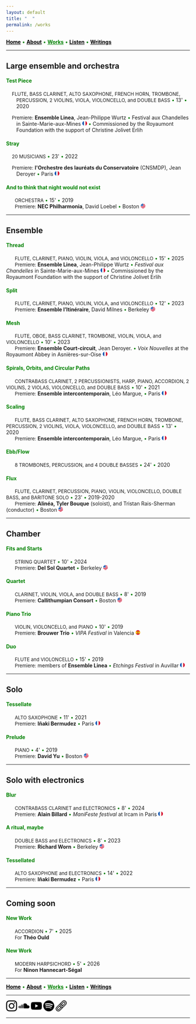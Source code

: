 ```yaml
---
layout: default
title: " ‎ "
permalink: /works
---
```


<a href="/" style="color: black">**Home**</a> <a style="color: green"> • </a> <a href="/about" style="color: black">**About**</a> <a style="color: green"> • </a> <a href="/works" style="color: green">**Works**</a> <a style="color: green"> • </a> <a href="/listen" style="color: black">**Listen**</a> <a style="color: green"> • </a> <a href="/writings" style="color: black">**Writings**</a>

***

## Large ensemble and orchestra

#### <a style="color: green"> Test Piece </a>
<p style="padding-left: 2em; text-indent: -2em;">
&nbsp; &nbsp; <font size="2">FLUTE, BASS CLARINET, ALTO SAXOPHONE, FRENCH HORN, TROMBONE, PERCUSSION, 2 VIOLINS, VIOLA, VIOLONCELLO, and DOUBLE BASS</font> <a style="color: green"> • </a> 13' <a style="color: green"> • </a> 2020 
</p>
<p style="padding-left: 2em; text-indent: -2em;">
&nbsp; &nbsp; <font size="2">Premiere:</font> <strong>Ensemble Linea</strong>, Jean-Philippe Wurtz <a style="color: green"> • </a>  Festival aux Chandelles in Sainte-Marie-aux-Mines <img src="./france.png" width="13" /> <a style="color: green"> • </a> Commissioned by the Royaumont Foundation with the support of Christine Jolivet Erlih
</p>

#### <a style="color: green"> Stray </a>

<p style="padding-left: 2em; text-indent: -2em;">
&nbsp; &nbsp; <font size="2">20 MUSICIANS</font> <a style="color: green"> • </a> 23' <a style="color: green"> • </a> 2022 
</p>
<p style="padding-left: 2em; text-indent: -2em;">
&nbsp; &nbsp; <font size="2">Premiere:</font> <strong>l'Orchestre des lauréats du Conservatoire</strong> (CNSMDP), Jean Deroyer <a style="color: green"> • </a> Paris <img src="./france.png" width="13" />
</p>
 
#### <a style="color: green"> And to think that night would not exist </a>

&nbsp; &nbsp; &nbsp; <font size="2">ORCHESTRA</font> <a style="color: green"> • </a> 15' <a style="color: green"> • </a> 2019   
&nbsp; &nbsp; &nbsp; <font size="2">Premiere:</font> **NEC Philharmonia**, David Loebel <a style="color: green"> • </a> Boston <img src="./usa.png" width="13" />

***

## Ensemble

#### <a style="color: green"> Thread </a>

&nbsp; &nbsp; &nbsp; <font size="2">FLUTE, CLARINET, PIANO, VIOLIN, VIOLA, and VIOLONCELLO</font> <a style="color: green"> • </a> 15' <a style="color: green"> • </a> 2025   
&nbsp; &nbsp; &nbsp; <font size="2">Premiere:</font> **Ensemble Linea**, Jean-Philippe Wurtz <a style="color: green"> • </a>  *Festival aux Chandelles* in Sainte-Marie-aux-Mines <img src="./france.png" width="13" /> <a style="color: green"> • </a> Commissioned by the Royaumont Foundation with the support of Christine Jolivet Erlih

#### <a style="color: green"> Split </a>

&nbsp; &nbsp; &nbsp; <font size="2">FLUTE, CLARINET, PIANO, VIOLIN, VIOLA, and VIOLONCELLO</font> <a style="color: green"> • </a> 12' <a style="color: green"> • </a> 2023    
&nbsp; &nbsp; &nbsp; <font size="2">Premiere:</font> **Ensemble l’Itinéraire**, David Milnes <a style="color: green"> • </a> Berkeley <img src="./usa.png" width="13" />

#### <a style="color: green"> Mesh </a>

&nbsp; &nbsp; &nbsp; <font size="2">FLUTE, OBOE, BASS CLARINET, TROMBONE, VIOLIN, VIOLA, and VIOLONCELLO</font> <a style="color: green"> • </a> 10' <a style="color: green"> • </a> 2023  
&nbsp; &nbsp; &nbsp; <font size="2">Premiere:</font> **Ensemble Court-circuit**, Jean Deroyer. <a style="color: green"> • </a> *Voix Nouvelles* at the Royaumont Abbey in Asnières-sur-Oise <img src="./france.png" width="13" />

#### <a style="color: green"> Spirals, Orbits, and Circular Paths </a>

&nbsp; &nbsp; &nbsp; <font size="2">CONTRABASS CLARINET, 2 PERCUSSIONISTS, HARP, PIANO, ACCORDION, 2 VIOLINS, 2 VIOLAS, VIOLONCELLO, and DOUBLE BASS</font> <a style="color: green"> • </a> 10' <a style="color: green"> • </a> 2021  
&nbsp; &nbsp; &nbsp; <font size="2">Premiere:</font> **Ensemble intercontemporain**, Léo Margue, <a style="color: green"> • </a> Paris <img src="./france.png" width="13" />

#### <a style="color: green"> Scaling </a>

&nbsp; &nbsp; &nbsp; <font size="2">FLUTE, BASS CLARINET, ALTO SAXOPHONE, FRENCH HORN, TROMBONE, PERCUSSION, 2 VIOLINS, VIOLA, VIOLONCELLO, and DOUBLE BASS</font> <a style="color: green"> • </a> 13' <a style="color: green"> • </a> 2020    
&nbsp; &nbsp; &nbsp; <font size="2">Premiere:</font> **Ensemble intercontemporain**, Léo Margue, <a style="color: green"> • </a> Paris <img src="./france.png" width="13" />

#### <a style="color: green"> Ebb/Flow </a>

&nbsp; &nbsp; &nbsp; <font size="2">8 TROMBONES, PERCUSSION, and 4 DOUBLE BASSES</font> <a style="color: green"> • </a> 24' <a style="color: green"> • </a> 2020

#### <a style="color: green"> Flux </a>

&nbsp; &nbsp; &nbsp; <font size="2">FLUTE, CLARINET, PERCUSSION, PIANO, VIOLIN, VIOLONCELLO, DOUBLE BASS, and BARITONE SOLO</font> <a style="color: green"> • </a> 23' <a style="color: green"> • </a> 2019-2020  
&nbsp; &nbsp; &nbsp; <font size="2">Premiere:</font> **Alinéa, Tyler Bouque** (soloist), and Tristan Rais-Sherman (conductor) <a style="color: green"> • </a> Boston <img src="./usa.png" width="13" />

***

## Chamber

#### <a style="color: green"> Fits and Starts </a>

&nbsp; &nbsp; &nbsp; <font size="2">STRING QUARTET</font> <a style="color: green"> • </a> 10' <a style="color: green"> • </a> 2024  
&nbsp; &nbsp; &nbsp; <font size="2">Premiere:</font> **Del Sol Quartet** <a style="color: green"> • </a> Berkeley <img src="./usa.png" width="13" />

#### <a style="color: green"> Quartet </a>

&nbsp; &nbsp; &nbsp; <font size="2">CLARINET, VIOLIN, VIOLA, and DOUBLE BASS</font> <a style="color: green"> • </a> 8' <a style="color: green"> • </a> 2019   
&nbsp; &nbsp; &nbsp; <font size="2">Premiere:</font> **Callithumpian Consort** <a style="color: green"> • </a> Boston <img src="./usa.png" width="13" />

#### <a style="color: green"> Piano Trio </a>

&nbsp; &nbsp; &nbsp; <font size="2">VIOLIN, VIOLONCELLO, and PIANO</font> <a style="color: green"> • </a> 10' <a style="color: green"> • </a> 2019  
&nbsp; &nbsp; &nbsp; <font size="2">Premiere:</font> **Brouwer Trio** <a style="color: green"> • </a> *VIPA Festival* in Valencia <img src="./spain.png" width="13" />

#### <a style="color: green"> Duo </a>

&nbsp; &nbsp; &nbsp; <font size="2">FLUTE and VIOLONCELLO</font> <a style="color: green"> • </a> 15' <a style="color: green"> • </a> 2019  
&nbsp; &nbsp; &nbsp; <font size="2">Premiere:</font> members of **Ensemble Linea** <a style="color: green"> • </a> *Etchings Festival* in Auvillar <img src="./france.png" width="13" />

***

## Solo

#### <a style="color: green"> Tessellate </a>

&nbsp; &nbsp; &nbsp; <font size="2">ALTO SAXOPHONE</font> <a style="color: green"> • </a> 11' <a style="color: green"> • </a> 2021  
&nbsp; &nbsp; &nbsp; <font size="2">Premiere:</font> **Iñaki Bermudez** <a style="color: green"> • </a> Paris <img src="./france.png" width="13" />

#### <a style="color: green"> Prelude </a>

&nbsp; &nbsp; &nbsp; <font size="2">PIANO</font> <a style="color: green"> • </a> 4' <a style="color: green"> • </a> 2019  
&nbsp; &nbsp; &nbsp; <font size="2">Premiere:</font> **David Yu** <a style="color: green"> • </a> Boston <img src="./usa.png" width="13" />

***

## Solo with electronics

#### <a style="color: green"> Blur </a>

&nbsp; &nbsp; &nbsp; <font size="2">CONTRABASS CLARINET and ELECTRONICS</font> <a style="color: green"> • </a> 8' <a style="color: green"> • </a> 2024   
&nbsp; &nbsp; &nbsp; <font size="2">Premiere:</font> **Alain Billard** <a style="color: green"> • </a> *ManiFeste festival* at Ircam in Paris <img src="./france.png" width="13" />

#### <a style="color: green"> A ritual, maybe </a>

&nbsp; &nbsp; &nbsp; <font size="2">DOUBLE BASS and ELECTRONICS</font> <a style="color: green"> • </a> 8' <a style="color: green"> • </a> 2023   
&nbsp; &nbsp; &nbsp; <font size="2">Premiere:</font> **Richard Worn** <a style="color: green"> • </a> Berkeley <img src="./usa.png" width="13" />

#### <a style="color: green"> Tessellated </a>

&nbsp; &nbsp; &nbsp; <font size="2">ALTO SAXOPHONE and ELECTRONICS</font> <a style="color: green"> • </a> 14' <a style="color: green"> • </a> 2022     
&nbsp; &nbsp; &nbsp; <font size="2">Premiere:</font> **Iñaki Bermudez** <a style="color: green"> • </a> Paris <img src="./france.png" width="13" />

***

## Coming soon

#### <a style="color: green"> New Work </a>

&nbsp; &nbsp; &nbsp; <font size="2">ACCORDION</font> <a style="color: green"> • </a> 7' <a style="color: green"> • </a> 2025  
&nbsp; &nbsp; &nbsp; <font size="2">For</font> **Théo Ould**

#### <a style="color: green"> New Work </a>

&nbsp; &nbsp; &nbsp; <font size="2">MODERN HARPSICHORD</font> <a style="color: green"> • </a> 5' <a style="color: green"> • </a> 2026   
&nbsp; &nbsp; &nbsp; <font size="2">For</font> **Ninon Hannecart-Ségal**

***

<a href="/" style="color: black">**Home**</a> <a style="color: green"> • </a> <a href="/about" style="color: black">**About**</a> <a style="color: green"> • </a> <a href="/works" style="color: green">**Works**</a> <a style="color: green"> • </a> <a href="/listen" style="color: black">**Listen**</a> <a style="color: green"> • </a> <a href="/writings" style="color: black">**Writings**</a>

***

[<img src="./instagram.png" width="30" />](https://www.instagram.com/matthew.t.monaco)  [<img src="./soundcloud.png" width="30" />](https://soundcloud.com/matthewtmonaco)  [<img src="./youtube.png" width="30" />](https://www.youtube.com/@matthewtmonaco)  [<img src="./spotify.png" width="30" />](https://open.spotify.com/artist/7c6dcoAhkkQznw76SGbMDu)  [<img src="./link.png" width="30" />](https://linktr.ee/matthew.t.monaco)

***


